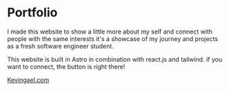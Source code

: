 # Portfolio

I made this website to show a little more about my self and connect with people with the same interests
it's a showcase of my journey and projects as a fresh software engineer student.

This website is built in Astro in combination with react.js and tailwind.
if you want to connect, the button is right there!

[Kevingael.com](https://www.kevingael.com/)
